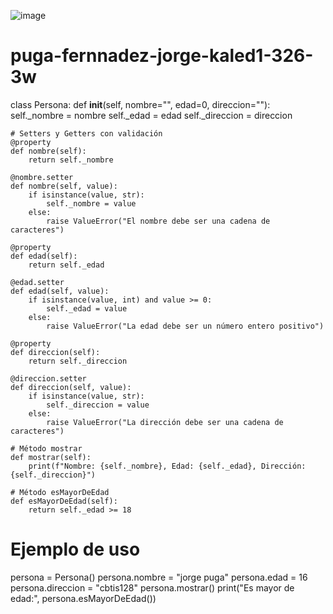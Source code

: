 ![image](https://github.com/user-attachments/assets/cee1ace6-273b-4646-aa3a-e7cac60f8b59)

# puga-fernnadez-jorge-kaled1-326-3w
class Persona:
    def __init__(self, nombre="", edad=0, direccion=""):
        self._nombre = nombre
        self._edad = edad
        self._direccion = direccion

    # Setters y Getters con validación
    @property
    def nombre(self):
        return self._nombre

    @nombre.setter
    def nombre(self, value):
        if isinstance(value, str):
            self._nombre = value
        else:
            raise ValueError("El nombre debe ser una cadena de caracteres")

    @property
    def edad(self):
        return self._edad

    @edad.setter
    def edad(self, value):
        if isinstance(value, int) and value >= 0:
            self._edad = value
        else:
            raise ValueError("La edad debe ser un número entero positivo")

    @property
    def direccion(self):
        return self._direccion

    @direccion.setter
    def direccion(self, value):
        if isinstance(value, str):
            self._direccion = value
        else:
            raise ValueError("La dirección debe ser una cadena de caracteres")

    # Método mostrar
    def mostrar(self):
        print(f"Nombre: {self._nombre}, Edad: {self._edad}, Dirección: {self._direccion}")

    # Método esMayorDeEdad
    def esMayorDeEdad(self):
        return self._edad >= 18

# Ejemplo de uso
persona = Persona()
persona.nombre = "jorge puga"
persona.edad = 16
persona.direccion = "cbtis128"
persona.mostrar()
print("Es mayor de edad:", persona.esMayorDeEdad())
